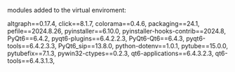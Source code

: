 modules added to the virtual enviroment:

altgraph==0.17.4,
  click==8.1.7,
colorama==0.4.6,
packaging==24.1,
pefile==2024.8.26,
pyinstaller==6.10.0,
pyinstaller-hooks-contrib==2024.8,
PyQt6==6.4.2,
pyqt6-plugins==6.4.2.2.3,
PyQt6-Qt6==6.4.3,
pyqt6-tools==6.4.2.3.3,
PyQt6_sip==13.8.0,
python-dotenv==1.0.1,
pytube==15.0.0,
pytubefix==7.1.3,
pywin32-ctypes==0.2.3,
qt6-applications==6.4.3.2.3,
qt6-tools==6.4.3.1.3,
